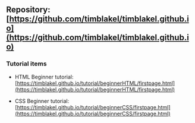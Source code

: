 ## Repository: [https://github.com/timblakel/timblakel.github.io](https://github.com/timblakel/timblakel.github.io)

### Tutorial items
- HTML Beginner tutorial:  
[https://timblakel.github.io/tutorial/beginnerHTML/firstpage.html](https://timblakel.github.io/tutorial/beginnerHTML/firstpage.html)  
  
- CSS Beginner tutorial:  
[https://timblakel.github.io/tutorial/beginnerCSS/firstpage.html](https://timblakel.github.io/tutorial/beginnerCSS/firstpage.html)  

